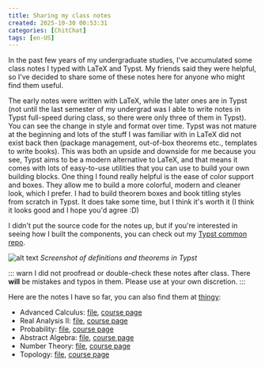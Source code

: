 ```yaml
---
title: Sharing my class notes
created: 2025-10-30 00:53:31
categories: [ChitChat]
tags: [en-US]
---
```


In the past few years of my undergraduate studies, I've accumulated some class notes I typed with LaTeX and Typst. My friends said they were helpful, so I've decided to share some of these notes here for anyone who might find them useful.

<!-- more -->

The early notes were written with LaTeX, while the later ones are in Typst (not until the last semester of my undergrad was I able to write notes in Typst full-speed during class, so there were only three of them in Typst). You can see the change in style and format over time. Typst was not mature at the beginning and lots of the stuff I was familiar with in LaTeX did not exist back then (package management, out-of-box theorems etc., templates to write books). This was both an upside and downside for me because you see, Typst aims to be a modern alternative to LaTeX, and that means it comes with lots of easy-to-use utilities that you can use to build your own building blocks. One thing I found really helpful is the ease of color support and boxes. They allow me to build a more colorful, modern and cleaner look, which I prefer. I had to build theorem boxes and book titling styles from scratch in Typst. It does take some time, but I think it's worth it (I think it looks good and I hope you'd agree \:D)

I didn't put the source code for the notes up, but if you're interested in seeing how I built the components, you can check out my [Typst common repo](https://github.com/George-Miao/typst-common).

![alt text](/img/note-screenshot.png)
_Screenshot of definitions and theorems in Typst_

::: warn
I did not proofread or double-check these notes after class. There **will** be mistakes and typos in them. Please use at your own discretion.
:::

Here are the notes I have so far, you can also find them at [thingy](/thingy):

- Advanced Calculus: [file](/notes/511.pdf), [course page](http://coursecatalog.syr.edu/preview_course_nopop.php?catoid=38&coid=259569)
- Real Analysis II: [file](/notes/512.pdf), [course page](http://coursecatalog.syr.edu/preview_course_nopop.php?catoid=38&coid=259570)
- Probability: [file](/notes/521.pdf), [course page](http://coursecatalog.syr.edu/preview_course_nopop.php?catoid=38&coid=259574)
- Abstract Algebra: [file](/notes/534.pdf), [course page](http://coursecatalog.syr.edu/preview_course_nopop.php?catoid=38&coid=259579)
- Number Theory: [file](/notes/541.pdf), [course page](http://coursecatalog.syr.edu/preview_course_nopop.php?catoid=38&coid=259580)
- Topology: [file](/notes/661.pdf), [course page](http://coursecatalog.syr.edu/preview_course_nopop.php?catoid=41&coid=279926)
